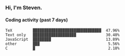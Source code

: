 ### Hi, I'm Steven.

#### Coding activity (past 7 days)
```
TeX         ▓▓▓▓▓▓▓▓▓▓▓▓▓▓▓▓▓▓▓▓▓▓▓▓▓▓▓▓▓▓  47.96%
Text only   ▓▓▓▓▓▓▓▓▓▓▓▓▓▓▓▓▓▓▓             30.40%
JavaScript  ▓▓▓▓▓▓▓▓                        13.89%
other       ▓▓▓                              5.56%
C           ▓                                2.18%
```
